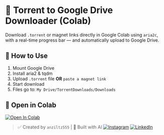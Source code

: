 # 🎯 Torrent to Google Drive Downloader (Colab)

Download `.torrent` or magnet links directly in Google Colab using `aria2c`, with a real-time progress bar — and automatically upload to Google Drive.

## 🚀 How to Use

1. Mount Google Drive  
2. Install aria2 & tqdm  
3. Upload `.torrent` file **OR** `paste a magnet link`  
4. Start download  
5. Files go to: `My Drive/TorrentDownloads/Downloads`

## 📂 Open in Colab

[![Open In Colab](https://colab.research.google.com/assets/colab-badge.svg)](https://colab.research.google.com/github/anziltz000/torrent-to-gdrive/blob/main/Torrent_To_Gdrive_anziltz555.ipynb)

> ✅ Created by `anziltz555` | 🤖 Built with AI
> [![Instagram](https://img.shields.io/badge/Instagram-%23E4405F.svg?style=for-the-badge&logo=instagram&logoColor=white)](https://www.instagram.com/anzilll.555/)
> [![LinkedIn](https://img.shields.io/badge/LinkedIn-%230077B5.svg?style=for-the-badge&logo=linkedin&logoColor=white)](https://www.linkedin.com/in/anzil-t-z-a6046b366/)

